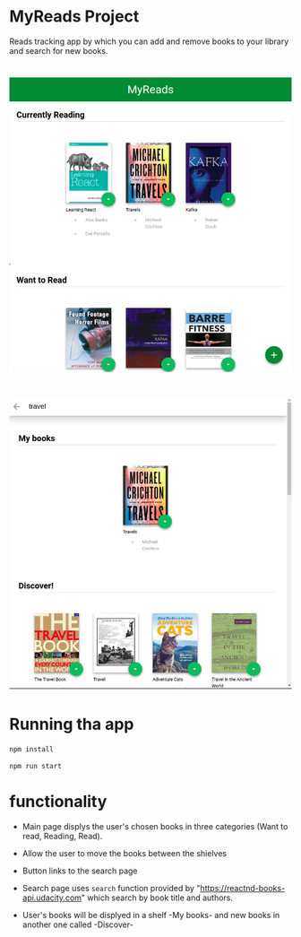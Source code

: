# MyReads Project

Reads tracking app by which you can add and remove books to your library and search for new books.

# ![mainPage](main.png)  
# ![searchPage](search.png)

# Running tha app
```
npm install
```
```
npm run start
```


# functionality
- Main page displys the user's chosen books in three categories (Want to read, Reading, Read).
- Allow the user to move the books between the shielves
- Button links to the search page

- Search page uses ```search``` function provided by "https://reactnd-books-api.udacity.com" which search by book title and authors.
- User's books will be displyed in a shelf -My books- and new books in another one called -Discover-
